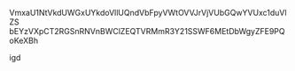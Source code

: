 VmxaU1NtVkdUWGxUYkdoVllUQndVbFpyVWtOVVJrVjVUbGQwYVUxc1duVlZS
bEYzVXpCT2RGSnRNVnBWClZEQTVRMmR3Y21SSWF6MEtDbWgyZFE9PQoKeXBh

igd